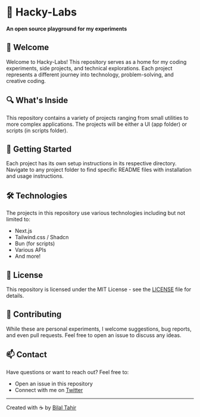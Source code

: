# 🧪 Hacky-Labs

**An open source playground for my experiments**

## 👋 Welcome

Welcome to Hacky-Labs! This repository serves as a home for my coding experiments, side projects, and technical explorations. Each project represents a different journey into technology, problem-solving, and creative coding.

## 🔍 What's Inside

This repository contains a variety of projects ranging from small utilities to more complex applications. The projects will be either a UI (app folder) or scripts (in scripts folder).

## 🚀 Getting Started

Each project has its own setup instructions in its respective directory. Navigate to any project folder to find specific README files with installation and usage instructions.

## 🛠️ Technologies

The projects in this repository use various technologies including but not limited to:

- Next.js
- Tailwind.css / Shadcn
- Bun (for scripts)
- Various APIs
- And more!

## 📝 License

This repository is licensed under the MIT License - see the [LICENSE](LICENSE) file for details.

## 🤝 Contributing

While these are personal experiments, I welcome suggestions, bug reports, and even pull requests. Feel free to open an issue to discuss any ideas.

## 📫 Contact

Have questions or want to reach out? Feel free to:

- Open an issue in this repository
- Connect with me on [Twitter](@deepwhitman)

---

Created with ☕ by [Bilal Tahir](https://github.com/btahir)
